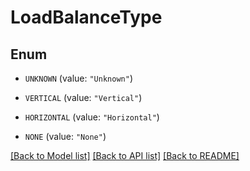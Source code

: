 # LoadBalanceType

## Enum


* `UNKNOWN` (value: `"Unknown"`)

* `VERTICAL` (value: `"Vertical"`)

* `HORIZONTAL` (value: `"Horizontal"`)

* `NONE` (value: `"None"`)


[[Back to Model list]](../README.md#documentation-for-models) [[Back to API list]](../README.md#documentation-for-api-endpoints) [[Back to README]](../README.md)


